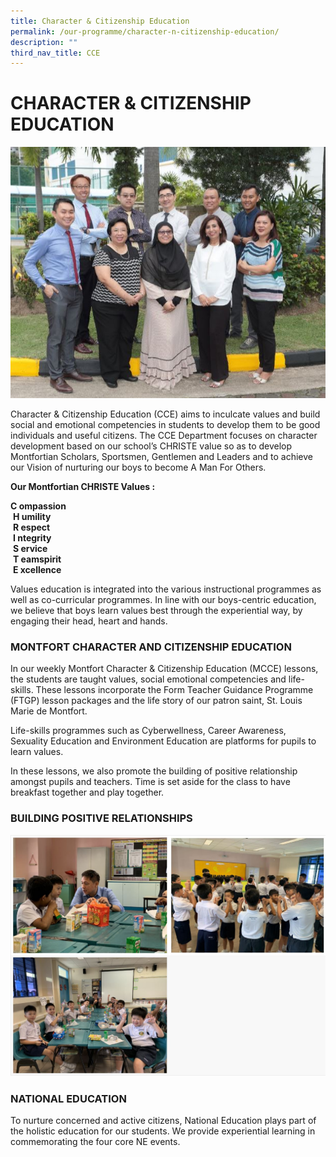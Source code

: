 ```yaml
---
title: Character & Citizenship Education
permalink: /our-programme/character-n-citizenship-education/
description: ""
third_nav_title: CCE
---
```

# **CHARACTER & CITIZENSHIP EDUCATION**

![](/images/CCE%20dept.jpg)

Character & Citizenship Education (CCE) aims to inculcate values and build social and emotional competencies in students to develop them to be good individuals and useful citizens. The CCE Department focuses on character development based on our school’s CHRISTE value so as to develop Montfortian Scholars, Sportsmen, Gentlemen and Leaders and to achieve our Vision of nurturing our boys to become A Man For Others.

****Our Montfortian CHRISTE Values :****

**C ompassion**    
 **H umility**   
 **R espect**    
 **I ntegrity**    
 **S ervice**    
 **T eamspirit**    
 **E xcellence**

Values education is integrated into the various instructional programmes as well as co-curricular programmes. In line with our boys-centric education, we believe that boys learn values best through the experiential way, by engaging their head, heart and hands.

### MONTFORT CHARACTER AND CITIZENSHIP EDUCATION

In our weekly Montfort Character & Citizenship Education (MCCE) lessons, the students are taught values, social emotional competencies and life-skills. These lessons incorporate the Form Teacher Guidance Programme (FTGP) lesson packages and the life story of our patron saint, St. Louis Marie de Montfort.

Life-skills programmes such as Cyberwellness, Career Awareness, Sexuality Education and Environment Education are platforms for pupils to learn values.    

In these lessons, we also promote the building of positive relationship amongst pupils and teachers. Time is set aside for the class to have breakfast together and play together.

### BUILDING POSITIVE RELATIONSHIPS

![](/images/cce1.jpg)

### NATIONAL EDUCATION

To nurture concerned and active citizens, National Education plays part of the holistic education for our students. We provide experiential learning in commemorating the four core NE events.